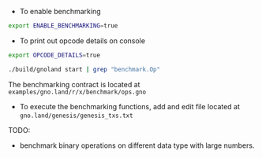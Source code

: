 
- To enable benchmarking

```sh
export ENABLE_BENCHMARKING=true 
```

- To print out opcode details on console
```sh
export OPCODE_DETAILS=true

./build/gnoland start | grep "benchmark.Op"
```
The benchmarking contract is located at `examples/gno.land/r/x/benchmark/ops.gno`

- To execute the benchmarking functions, add and edit file located at `gno.land/genesis/genesis_txs.txt`

TODO:
- benchmark binary operations on different data type with large numbers. 
